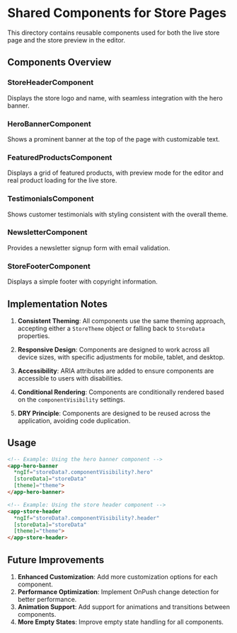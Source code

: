 # Shared Components for Store Pages

This directory contains reusable components used for both the live store page and the store preview in the editor.

## Components Overview

### StoreHeaderComponent
Displays the store logo and name, with seamless integration with the hero banner.

### HeroBannerComponent
Shows a prominent banner at the top of the page with customizable text.

### FeaturedProductsComponent
Displays a grid of featured products, with preview mode for the editor and real product loading for the live store.

### TestimonialsComponent
Shows customer testimonials with styling consistent with the overall theme.

### NewsletterComponent
Provides a newsletter signup form with email validation.

### StoreFooterComponent
Displays a simple footer with copyright information.

## Implementation Notes

1. **Consistent Theming**: All components use the same theming approach, accepting either a `StoreTheme` object or falling back to `StoreData` properties.

2. **Responsive Design**: Components are designed to work across all device sizes, with specific adjustments for mobile, tablet, and desktop.

3. **Accessibility**: ARIA attributes are added to ensure components are accessible to users with disabilities.

4. **Conditional Rendering**: Components are conditionally rendered based on the `componentVisibility` settings.

5. **DRY Principle**: Components are designed to be reused across the application, avoiding code duplication.

## Usage

```html
<!-- Example: Using the hero banner component -->
<app-hero-banner 
  *ngIf="storeData?.componentVisibility?.hero" 
  [storeData]="storeData"
  [theme]="theme">
</app-hero-banner>

<!-- Example: Using the store header component -->
<app-store-header 
  *ngIf="storeData?.componentVisibility?.header" 
  [storeData]="storeData"
  [theme]="theme">
</app-store-header>
```

## Future Improvements

1. **Enhanced Customization**: Add more customization options for each component.
2. **Performance Optimization**: Implement OnPush change detection for better performance.
3. **Animation Support**: Add support for animations and transitions between components.
4. **More Empty States**: Improve empty state handling for all components. 
